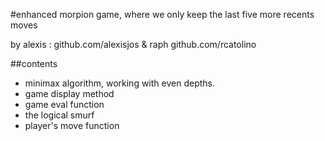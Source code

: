 #enhanced morpion game, where we only keep the last five more recents moves

by alexis : github.com/alexisjos & raph github.com/rcatolino

##contents 
* minimax algorithm, working with even depths.
* game display method
* game eval function
*	the logical smurf
* player's move function


